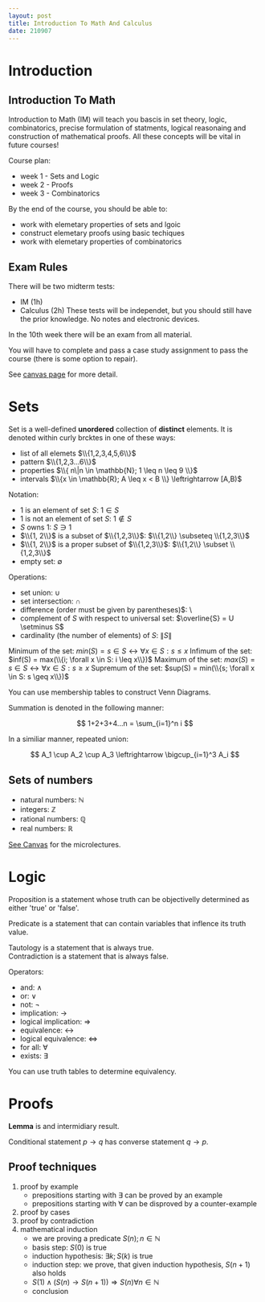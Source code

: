 ```yaml
---
layout: post
title: Introduction To Math And Calculus
date: 210907
---
```

#  Introduction
## Introduction To Math 

Introduction to Math (IM) will teach you bascis in set theory, logic, combinatorics, precise formulation of statments, logical reasonaing and construction of mathematical proofs.
All these concepts will be vital in future courses!

Course plan:
 - week 1 - Sets and Logic
 - week 2 - Proofs
 - week 3 - Combinatorics

By the end of the course, you should be able to:
 - work with elemetary properties of sets and lgoic
 - construct elemetary proofs using basic techiques
 - work with elemetary properties of combinatorics

## Exam Rules
There will be two midterm tests:
 - IM (1h)
 - Calculus (2h)
These tests will be independet, but you should still have the prior knowledge.
No notes and electronic devices.

In the 10th week there will be an exam from all material. 

You will have to complete and pass a case study assignment to pass the course (there is some option to repair).

See [canvas page](https://canvas.utwente.nl/courses/9008/pages/intromath-description-topics-educational-targets-examination-rules?module_item_id=257997) for more detail.

#  Sets
Set is a well-defined **unordered** collection of **distinct** elements.
It is denoted within curly brcktes in one of these ways:
 - list of all elemets $\\{1,2,3,4,5,6\\}$
 - pattern $\\{1,2,3...6\\}$
 - properties $\\{ n\|n \in \mathbb{N}; 1 \leq n \leq 9 \\}$
 - intervals $\\{x \in \mathbb{R}; A \leq x < B \\} \leftrightarrow [A,B)$

Notation:
 - $1$ is an element of set $S$: $1 \in S$
 - $1$ is not an element of set $S$: $1 \notin S$
 - $S$ owns $1$: $S \ni 1$
 - $\\{1, 2\\}$ is a subset of $\\{1,2,3\\}$: $\\{1,2\\} \subseteq \\{1,2,3\\}$
 - $\\{1, 2\\}$ is a proper subset of $\\{1,2,3\\}$: $\\{1,2\\} \subset \\{1,2,3\\}$
 - empty set: $\emptyset$

Operations:
 - set union: $\cup$
 - set intersection: $\cap$
 - difference (order must be given by parentheses)$: $\setminus$
 - complement of $S$ with respect to universal set: $\overline{S} = U \setminus S$
 - cardinality (the number of elements) of $S$: $\|S\|$

Minimum of the set: $min(S) = s \in S \leftrightarrow \forall x \in S:s \leq x$ 
Infimum of the set: $inf(S) = max(\\{i; \forall x \in S: i \leq x\\})$ 
Maximum of the set: $max(S) = s \in S \leftrightarrow \forall x \in S:s \geq x$ 
Supremum of the set: $sup(S) = min(\\{s; \forall x \in S: s \geq x\\})$ 

You can use membership tables to construct Venn Diagrams.

Summation is denoted in the following manner:

$$ 1+2+3+4...n = \sum_{i=1}^n i $$ 

In a similiar manner, repeated union:

$$ A_1 \cup A_2 \cup A_3 \leftrightarrow \bigcup_{i=1}^3 A_i $$

## Sets of numbers
 - natural numbers: $\mathbb{N}$
 - integers: $\mathbb{Z}$
 - rational numbers: $\mathbb{Q}$
 - real numbers: $\mathbb{R}$

[See Canvas](https://canvas.utwente.nl/courses/9008/pages/micro-lectures-week-1) for the microlectures. 

# Logic
Proposition is a statement whose truth can be objectivelly determined as either 'true' or 'false'.

Predicate is a statement that can contain variables that inflence its truth value.

Tautology is a statement that is always true.  
Contradiction is a statement that is always false.

Operators:
 - and: $\land$
 - or: $\lor$
 - not: $\neg$
 - implication: $\rightarrow$
 - logical implication: $\Rightarrow$
 - equivalence: $\leftrightarrow$
 - logical equivalence: $\Leftrightarrow$
 - for all: $\forall$
 - exists: $\exists$
 
You can use truth tables to determine equivalency.

# Proofs 
**Lemma** is and intermidiary result.

Conditional statement $p \rightarrow q$ has converse statement $q \rightarrow p$.

## Proof techniques
 1. proof by example
    - prepositions starting with $\exists$ can be proved by an example  
    - prepositions starting with $\forall$ can be disproved by a counter-example
 2. proof by cases
 3. proof by contradiction
 4. mathematical induction
    - we are proving a predicate $S(n);n\in \mathbb N$
    - basis step: $S(0)$ is true
    - induction hypothesis: $\exists k; S(k)$ is true
    - induction step: we prove, that given induction hypothesis, $S(n+1)$ also holds
    - $S(1) \land (S(n) \rightarrow S(n+1)) \Rightarrow S(n) \forall n \in \mathbb{N}$
    - conclusion

